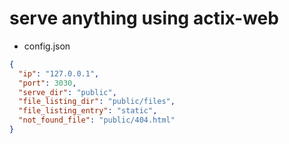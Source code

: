 # serve anything using actix-web

- config.json

```json
{
  "ip": "127.0.0.1",
  "port": 3030,
  "serve_dir": "public",
  "file_listing_dir": "public/files",
  "file_listing_entry": "static",
  "not_found_file": "public/404.html"
}
```
